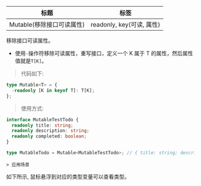 | 标题                      | 标签                      |
| ------------------------- | ------------------------- |
| Mutable(移除接口可读属性) | readonly, key(可读, 属性) |

移除接口可读属性。

- 使用`-`操作符移除可读属性，重写接口，定义一个 K 属于 T 的属性，然后属性值就是`T[K]`。

> 代码如下:

```ts
type Mutable<T> = {
  -readonly [K in keyof T]: T[K];
};
```

> 使用方式:

```ts
interface MutableTestTodo {
  readonly title: string;
  readonly description: string;
  readonly completed: boolean;
}

type MutableTodo = Mutable<MutableTestTodo>; // { title: string; description: string; completed: boolean; }
```

    > 应用场景

如下所示, 鼠标悬浮到对应的类型变量可以查看类型。

<div class="code-editor" data - url="codes/typescript/demo/Mutable.ts" data - language="typescript" > </div>
